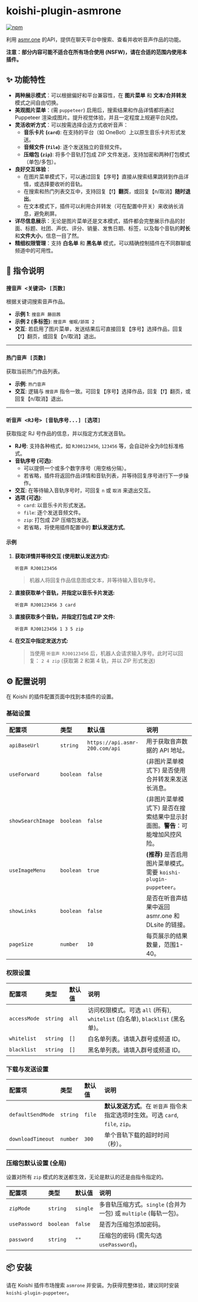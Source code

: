 # koishi-plugin-asmrone

[![npm](https://img.shields.io/npm/v/koishi-plugin-asmrone?style=flat-square)](https://www.npmjs.com/package/koishi-plugin-asmrone)

利用 [asmr.one](https://asmr.one) 的API，提供在聊天平台中搜索、查看并收听音声作品的功能。

**注意：部分内容可能不适合在所有场合使用 (NSFW)，请在合适的范围内使用本插件。**

## ✨ 功能特性

- **两种展示模式**：可以根据偏好和平台兼容性，在 **图片菜单** 和 **文本/合并转发** 模式之间自由切换。
- **美观图片菜单**：(需 `puppeteer`) 启用后，搜索结果和作品详情都将通过 Puppeteer 渲染成图片。提升视觉体验，并且一定程度上规避平台风控。
- **灵活收听方式**：可以按需选择合适方式收听音声：
    - **音乐卡片 (`card`)**: 在支持的平台（如 OneBot）上以原生音乐卡片形式发送。
    - **音频文件 (`file`)**: 逐个发送独立的音频文件。
    - **压缩包 (`zip`)**: 将多个音轨打包成 ZIP 文件发送，支持加密和两种打包模式（单包/多包）。
- **良好交互体验**：
    - 在图片菜单模式下，可以通过回复【序号】直接从搜索结果跳转到作品详情，或选择要收听的音轨。
    - 在搜索和热门列表交互中，支持回复【f】**翻页**，或回复【n/取消】**随时退出**。
    - 在文本模式下，插件可以利用合并转发（可在配置中开关）来收纳长消息，避免刷屏。
- **详尽信息展示**：无论是图片菜单还是文本模式，插件都会完整展示作品的封面、标题、社团、声优、评分、销量、发售日期、标签，以及每个音轨的**时长**和**文件大小**，信息一目了然。
- **精细权限管理**：支持 **白名单** 和 **黑名单** 模式，可以精确控制插件在不同群聊或频道中的可用性。

## 📖 指令说明

### `搜音声 <关键词> [页数]`

根据关键词搜索音声作品。

- **示例 1**: `搜音声 藤田茜`
- **示例 2 (多标签)**: `搜音声 催眠/舔耳 2`
- **交互**: 若启用了图片菜单，发送结果后可直接回复【序号】选择作品，回复【f】翻页，或回复【n/取消】退出。

---

### `热门音声 [页数]`

获取当前热门作品列表。

- **示例**: `热门音声`
- **交互**: 逻辑与 `搜音声` 指令一致。可回复【序号】选择作品，回复【f】翻页，或回复【n/取消】退出。

---

### `听音声 <RJ号> [音轨序号...] [选项]`

获取指定 RJ 号作品的信息，并以指定方式发送音轨。

- **RJ号**: 支持各种格式，如 `RJ00123456`, `123456` 等，会自动补全为8位标准格式。
- **音轨序号 (可选)**:
  - 可以提供一个或多个数字序号（用空格分隔）。
  - 若省略，插件将返回作品详情和音轨列表，并等待回复序号进行下一步操作。
- **交互**: 在等待输入音轨序号时，可回复 `n` 或 `取消` 来退出交互。
- **选项 (可选)**:
  - `card`: 以音乐卡片形式发送。
  - `file`: 逐个发送音频文件。
  - `zip`: 打包成 ZIP 压缩包发送。
  - 若省略，将使用插件配置中的 **默认发送方式**。

#### 示例

1.  **获取详情并等待交互 (使用默认发送方式):**
    ```
    听音声 RJ00123456
    ```
    > 机器人将回复作品信息图或文本，并等待输入音轨序号。

2.  **直接获取单个音轨，并指定以音乐卡片发送:**
    ```
    听音声 RJ00123456 3 card
    ```

3.  **直接获取多个音轨，并指定打包成 ZIP 文件:**
    ```
    听音声 RJ00123456 1 3 5 zip
    ```

4.  **在交互中指定发送方式:**
    > 当使用 `听音声 RJ00123456` 后，机器人会请求输入序号。此时可以回复：
    > `2 4 zip` (获取第 2 和第 4 轨，并以 ZIP 形式发送)

## ⚙️ 配置说明

在 Koishi 的插件配置页面中找到本插件的设置。

### 基础设置

| 配置项 | 类型 | 默认值 | 说明 |
| :--- | :--- | :--- | :--- |
| `apiBaseUrl` | `string` | `https://api.asmr-200.com/api` | 用于获取音声数据的 API 地址。 |
| `useForward` | `boolean` | `false` | (非图片菜单模式下) 是否使用合并转发来发送长消息。 |
| `showSearchImage` | `boolean` | `false` | (非图片菜单模式下) 是否在搜索结果中显示封面图。**警告**：可能增加风控风险。 |
| `useImageMenu` | `boolean` | `true` | **(推荐)** 是否启用图片菜单模式。需要 `koishi-plugin-puppeteer`。 |
| `showLinks` | `boolean` | `false` | 是否在听音声结果中返回 asmr.one 和 DLsite 的链接。 |
| `pageSize` | `number` | `10` | 每页展示的结果数量，范围1-40。 |

### 权限设置

| 配置项 | 类型 | 默认值 | 说明 |
| :--- | :--- | :--- | :--- |
| `accessMode` | `string` | `all` | 访问权限模式。可选 `all` (所有), `whitelist` (白名单), `blacklist` (黑名单)。 |
| `whitelist` | `string` | `[]` | 白名单列表。请填入群号或频道 ID。 |
| `blacklist` | `string` | `[]` | 黑名单列表。请填入群号或频道 ID。 |

### 下载与发送设置

| 配置项 | 类型 | 默认值 | 说明 |
| :--- | :--- | :--- | :--- |
| `defaultSendMode` | `string` | `file` | **默认发送方式**。在 `听音声` 指令未指定选项时生效。可选 `card`, `file`, `zip`。 |
| `downloadTimeout` | `number` | `300` | 单个音轨下载的超时时间（秒）。 |

### 压缩包默认设置 (全局)

设置对所有 `zip` 模式的发送都生效，无论是默认的还是由指令指定的。

| 配置项 | 类型 | 默认值 | 说明 |
| :--- | :--- | :--- | :--- |
| `zipMode` | `string` | `single` | 多音轨压缩方式。`single` (合并为一包) 或 `multiple` (每轨一包)。 |
| `usePassword` | `boolean` | `false` | 是否为压缩包添加密码。 |
| `password` | `string` | `""` | 压缩包的密码 (需先勾选 `usePassword`)。 |

## 📦 安装

请在 Koishi 插件市场搜索 `asmrone` 并安装。为获得完整体验，建议同时安装 `koishi-plugin-puppeteer`。